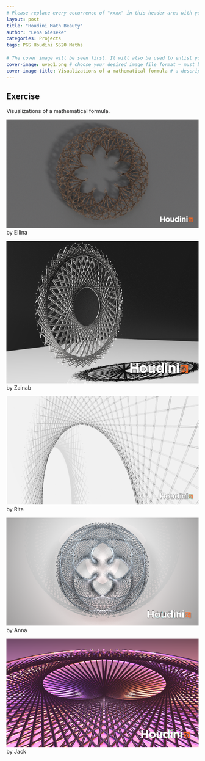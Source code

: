 ```yaml
---
# Please replace every occurrence of "xxxx" in this header area with your personal information.
layout: post
title: "Houdini Math Beauty"
author: "Lena Gieseke"
categories: Projects
tags: PGS Houdini SS20 Maths

# The cover image will be seen first. It will also be used to enlist your project amonst others.
cover-image: uveg1.png # choose your desired image file format — must be supported by web browsers — only one
cover-image-title: Visualizations of a mathematical formula # a descriptive title for the image
---
```


## Exercise

Visualizations of a mathematical formula.

![pgs_ss20_tutorial_02_nurmukhametova_01](pgs_ss20_tutorial_02_nurmukhametova_01.png)  
by Ellina

![pgs_ss20_tutorial_01_tariq_2](pgs_ss20_tutorial_01_tariq_2.png)  
by Zainab

![uveg1](uveg1.png)  
by Rita

![pgs_ss20_tutorial_02_eschenbacher_01](pgs_ss20_tutorial_02_eschenbacher_01.png)  
by Anna

![02](02.png)  
by Jack

